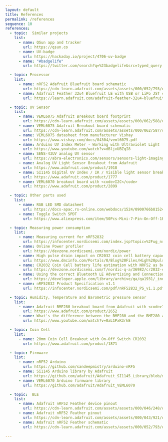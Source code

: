 ```yaml
---
layout: default
title: References
permalink: /references
sequence: 10
references:
  - topic:  Similar projects
    list:
      - name: QSun app and tracker
        url: https://qsun.co
      - name: UV-badge
        url: https://hackaday.io/project/4706-uv-badge
      - name: "#badgelife"
        url: https://twitter.com/search?q=%23badgelife&src=typed_query on Twitter for various PCB designs

  - topic: Processor
    list:
      - name: nRF52 Adafruit Bluefruit board schematic
        url: https://cdn-learn.adafruit.com/assets/assets/000/052/793/original/microcontrollers_revgsch.png?1523067417
      - name: Adafruit Feather 32u4 Bluefruit LE with USB or LiPo JST connector
        url: https://learn.adafruit.com/adafruit-feather-32u4-bluefruit-le/overview

  - topic: UV Sensor
    list:
      - name: VEML6075 Adafruit Breakout board footprint
        url: https://cdn-learn.adafruit.com/assets/assets/000/062/588/original/adafruit_products_fab.png?1537993768
      - name: VEML6075 Adafruit Breakout board schematic
        url: https://cdn-learn.adafruit.com/assets/assets/000/062/587/original/adafruit_products_schem.png?1537993764
      - name: VEML6075 datasheet from manufacturer Vishay
        url: https://www.vishay.com/docs/84304/veml6075.pdf
      - name: Arduino UV Index Meter - Working with Ultraviolet Light
        url: https://www.youtube.com/watch?v=dBljvUBZqI8
      - name: SENS-43UV analog UV sensor
        url: https://abra-electronics.com/sensors/sensors-light-imaging-en/sens-43uv-analog-ultra-violet-light-sensor-module-for-5v-microcontrollers.html
      - name: Analog UV Light Sensor Breakout from Adafruit
        url: https://www.adafruit.com/product/1918
      - name: SI1145 Digital UV Index / IR / Visible light sensor breakout board from Adafruit with <code>I2C</code> bus connection
        url: https://www.adafruit.com/product/1777
      - name: VEML6070 breakout board with <code>I2C</code>
        url: https://www.adafruit.com/product/2899

  - topic: Other parts used
    list:
      - name: RGB LED SMD datasheet
        url: https://docs-apac.rs-online.com/webdocs/1524/0900766b815247fa.pdf
      - name: Toggle Switch SPDT
        url: https://www.aliexpress.com/item/50Pcs-Mini-7-Pin-On-Off-1P2T-SPDT-MSK-12C02-SMD-Toggle-Slide-Switch-For-MP3/32856542440.html

  - topic: Measuring power consumption
    list:
      - name: Measuring current for nRF52832
        url: https://infocenter.nordicsemi.com/index.jsp?topic=%2Fug_nrf52832_dk%2FUG%2Fnrf52_DK%2Fhw_meas_current.html
      - name: Online Power profiler
        url: https://devzone.nordicsemi.com/nordic/power
      - name: High pulse drain impact on CR2032 coin cell battery capacity
        url: https://www.dmcinfo.com/Portals/0/Blog%20Files/High%20pulse%20drain%20impact%20on%20CR2032%20coin%20cell%20battery%20capacity.pdf
      - name: CR2032 Coin Cell battery life estimation with NRF52 as beacon
        url: https://devzone.nordicsemi.com/f/nordic-q-a/36982/cr2032-coin-cell-battery-life-estimation-with-nrf52-as-beacon
      - name: Using the correct Bluetooth LE Advertising and Connection Parameters for a stable connection
        url: https://developer.apple.com/library/archive/qa/qa1931/_index.html
      - name: nRF52832 Product Specification v1.1
        url: https://infocenter.nordicsemi.com/pdf/nRF52832_PS_v1.1.pdf

  - topic: Humidity, Temperature and Barometric pressure sensor
    list:
      - name: Adafruit BME280 breakout board from Adafruit with <code>I2C</code> or <code>SPI</code>
        url: https://www.adafruit.com/product/2652
      - name: What's the difference between the BMP280 and the BME280 atmospheric sensors
        url: https://www.youtube.com/watch?v=0aL1PxK3rkE

  - topic: Coin Cell
    list:
      - name: 20mm Coin Cell Breakout with On-Off Switch CR2032
        url: https://www.adafruit.com/product/1871

  - topic: Firmware
    list:
      - name: nRF52 Arduino
        url: https://github.com/sandeepmistry/arduino-nRF5
      - name: Si1145 Arduino library by Adafruit
        url: https://github.com/adafruit/Adafruit_SI1145_Library/blob/master/examples/si1145test/si1145test.ino
      - name: VEML6070 Arduino firmware library
        url: https://github.com/adafruit/Adafruit_VEML6070

  - topic:  BLE
    list:
      - name: Adafruit nRF52 Feather device pinout
        url: https://cdn-learn.adafruit.com/assets/assets/000/046/248/original/microcontrollers_Feather_NRF52_Pinout_v1.2-1.png?1504885794
      - name: Adafruit nRF52 Feather pinout
        url: https://cdn-learn.adafruit.com/assets/assets/000/043/921/original/microcontrollers_nRF52Pinout.png?1500272417
      - name: Adafruit nRF52 Feather schematic
        url: https://cdn-learn.adafruit.com/assets/assets/000/052/793/original/microcontrollers_revgsch.png?1523067417

---
```

